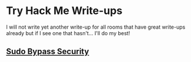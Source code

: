 # Try Hack Me Write-ups

I will not write yet another write-up for all rooms that have great write-ups already but if I see one that hasn't... I'll do my best!

## [Sudo Bypass Security](https://github.com/Thiousi/TryHackMe/blob/master/sudovulnsbypass.md)
